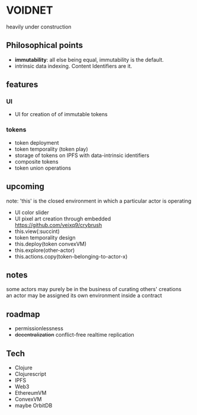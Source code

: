 # VOIDNET
heavily under construction

## Philosophical points
- **immutability**: all else being equal, immutability is the default.
- intrinsic data indexing. Content Identifiers are it.



## features

### UI
- UΙ for creation of of immutable tokens

### tokens
- token deployment
- token temporality (token play)
- storage of tokens on IPFS with data-intrinsic identifiers
- composite tokens
- token union operations

## upcoming
note: 'this' is the closed environment in which a particular actor is operating

- UI color slider
- UI pixel art creation through embedded https://github.com/veixq9/crybrush  
- this.view(:succint)  
- token temporality design
- this.deploy(token convexVM)
- this.explore(other-actor)
- this.actions.copy(token-belonging-to-actor-x)




## notes
some actors may purely be in the business of curating others' creations  
an actor may be assigned its own environment inside a contract  

## roadmap

- permissionlessness
- ~~decentralization~~ conflict-free realtime replication

## Tech

- Clojure
- Clojurescript
- IPFS
- Web3
- EthereumVM
- ConvexVM
- maybe OrbitDB
